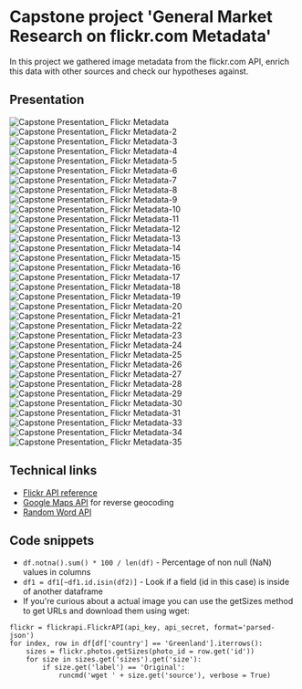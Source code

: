 # Capstone project 'General Market Research on flickr.com Metadata'

In this project we gathered image metadata from the flickr.com API, enrich this data with other sources and check our hypotheses against.

## Presentation

![Capstone Presentation_ Flickr Metadata](https://github.com/BrittaZa/Capstone_Flickr_Metadata/assets/3992727/1a59ef69-a1cc-497f-9f42-7592c9e54671)
![Capstone Presentation_ Flickr Metadata-2](https://github.com/BrittaZa/Capstone_Flickr_Metadata/assets/3992727/eaec69b3-e286-40fd-a81d-9184e317cac4)
![Capstone Presentation_ Flickr Metadata-3](https://github.com/BrittaZa/Capstone_Flickr_Metadata/assets/3992727/83b18c8e-8fe2-4576-b956-be1471b56016)
![Capstone Presentation_ Flickr Metadata-4](https://github.com/BrittaZa/Capstone_Flickr_Metadata/assets/3992727/8d8bb126-7e0a-44d8-b9ac-17c2908653df)
![Capstone Presentation_ Flickr Metadata-5](https://github.com/BrittaZa/Capstone_Flickr_Metadata/assets/3992727/9f016263-8316-4947-9a73-2df6d483f133)
![Capstone Presentation_ Flickr Metadata-6](https://github.com/BrittaZa/Capstone_Flickr_Metadata/assets/3992727/f4b4586f-9ac2-486a-b8e9-347d5de714a6)
![Capstone Presentation_ Flickr Metadata-7](https://github.com/BrittaZa/Capstone_Flickr_Metadata/assets/3992727/0b6cbca2-3bf8-442a-8755-9692a706a497)
![Capstone Presentation_ Flickr Metadata-8](https://github.com/BrittaZa/Capstone_Flickr_Metadata/assets/3992727/666290f8-96ee-48bd-b4f8-ef3f1635727b)
![Capstone Presentation_ Flickr Metadata-9](https://github.com/BrittaZa/Capstone_Flickr_Metadata/assets/3992727/400cf87f-06ce-476d-ab86-441cd1a5bc63)
![Capstone Presentation_ Flickr Metadata-10](https://github.com/BrittaZa/Capstone_Flickr_Metadata/assets/3992727/35c9ed09-39f3-44c7-8885-8a9921b99101)
![Capstone Presentation_ Flickr Metadata-11](https://github.com/BrittaZa/Capstone_Flickr_Metadata/assets/3992727/a24d3300-8607-4721-8928-4793693779c2)
![Capstone Presentation_ Flickr Metadata-12](https://github.com/BrittaZa/Capstone_Flickr_Metadata/assets/3992727/bdf59855-90f9-4ff1-b76f-c9ab3bebdcd4)
![Capstone Presentation_ Flickr Metadata-13](https://github.com/BrittaZa/Capstone_Flickr_Metadata/assets/3992727/f761405b-49ee-4d09-b563-db7beaef9929)
![Capstone Presentation_ Flickr Metadata-14](https://github.com/BrittaZa/Capstone_Flickr_Metadata/assets/3992727/8f9b16dd-2e2d-48ac-b657-fda4de36f2e7)
![Capstone Presentation_ Flickr Metadata-15](https://github.com/BrittaZa/Capstone_Flickr_Metadata/assets/3992727/f712adf1-75dc-4977-8220-eb6ad17cd757)
![Capstone Presentation_ Flickr Metadata-16](https://github.com/BrittaZa/Capstone_Flickr_Metadata/assets/3992727/8698f09b-2d8d-44a9-a6b8-09965087454b)
![Capstone Presentation_ Flickr Metadata-17](https://github.com/BrittaZa/Capstone_Flickr_Metadata/assets/3992727/581ee718-0fec-490a-a8e5-41fdf88c08b4)
![Capstone Presentation_ Flickr Metadata-18](https://github.com/BrittaZa/Capstone_Flickr_Metadata/assets/3992727/6a2a4c48-db1c-426c-996f-dc1ebfa8fd7f)
![Capstone Presentation_ Flickr Metadata-19](https://github.com/BrittaZa/Capstone_Flickr_Metadata/assets/3992727/035ea18a-592c-4373-97fb-03c90614e152)
![Capstone Presentation_ Flickr Metadata-20](https://github.com/BrittaZa/Capstone_Flickr_Metadata/assets/3992727/b9a054c5-34e4-4fef-8d6b-a3458aeac194)
![Capstone Presentation_ Flickr Metadata-21](https://github.com/BrittaZa/Capstone_Flickr_Metadata/assets/3992727/da5d50f2-2cbc-4c97-b7b8-4af2e01262db)
![Capstone Presentation_ Flickr Metadata-22](https://github.com/BrittaZa/Capstone_Flickr_Metadata/assets/3992727/161b0be1-6e50-4125-a7c9-a51143b6cc96)
![Capstone Presentation_ Flickr Metadata-23](https://github.com/BrittaZa/Capstone_Flickr_Metadata/assets/3992727/e345ecba-fe6e-4bd8-955f-603324710a11)
![Capstone Presentation_ Flickr Metadata-24](https://github.com/BrittaZa/Capstone_Flickr_Metadata/assets/3992727/c0090d51-0f74-4a94-9db8-12b4a0671363)
![Capstone Presentation_ Flickr Metadata-25](https://github.com/BrittaZa/Capstone_Flickr_Metadata/assets/3992727/09a83f33-04e2-48a2-8a05-6d31b3cc4af6)
![Capstone Presentation_ Flickr Metadata-26](https://github.com/BrittaZa/Capstone_Flickr_Metadata/assets/3992727/432324f5-11fd-462f-b61a-6cc8d2541494)
![Capstone Presentation_ Flickr Metadata-27](https://github.com/BrittaZa/Capstone_Flickr_Metadata/assets/3992727/3787fe84-3933-4e28-a686-c995d3df27bb)
![Capstone Presentation_ Flickr Metadata-28](https://github.com/BrittaZa/Capstone_Flickr_Metadata/assets/3992727/f0df8b65-15c3-4243-b195-78ea23276cb9)
![Capstone Presentation_ Flickr Metadata-29](https://github.com/BrittaZa/Capstone_Flickr_Metadata/assets/3992727/b3513425-cb92-403e-881f-60ca353d465e)
![Capstone Presentation_ Flickr Metadata-30](https://github.com/BrittaZa/Capstone_Flickr_Metadata/assets/3992727/cf5783a9-d699-4b66-bb95-efbf4d5728aa)
![Capstone Presentation_ Flickr Metadata-31](https://github.com/BrittaZa/Capstone_Flickr_Metadata/assets/3992727/61ad2e33-9841-4706-8eb6-5d24f8db5a2a)
![Capstone Presentation_ Flickr Metadata-33](https://github.com/BrittaZa/Capstone_Flickr_Metadata/assets/3992727/7a6cdf79-4edc-432f-b363-3b3a52671435)
![Capstone Presentation_ Flickr Metadata-34](https://github.com/BrittaZa/Capstone_Flickr_Metadata/assets/3992727/a030e4ed-114c-464f-a8d1-5179ca3e9b62)
![Capstone Presentation_ Flickr Metadata-35](https://github.com/BrittaZa/Capstone_Flickr_Metadata/assets/3992727/52096b4d-39d5-46b0-8bfd-d74dc6efd25d)


## Technical links
- [Flickr API reference](https://www.flickr.com/services/api/)<br>
- [Google Maps API](https://developers.google.com/maps/documentation/geocoding/requests-reverse-geocoding?hl=en) for reverse geocoding<br>
- [Random Word API](https://random-word-api.herokuapp.com/home)<br>

## Code snippets
- ```df.notna().sum() * 100 / len(df)``` - Percentage of non null (NaN) values in columns
- ```df1 = df1[~df1.id.isin(df2)]``` - Look if a field (id in this case) is inside of another dataframe
- If you're curious about a actual image you can use the getSizes method to get URLs and download them using wget:
```
flickr = flickrapi.FlickrAPI(api_key, api_secret, format='parsed-json')
for index, row in df[df['country'] == 'Greenland'].iterrows():
    sizes = flickr.photos.getSizes(photo_id = row.get('id'))
    for size in sizes.get('sizes').get('size'):
        if size.get('label') == 'Original':
            runcmd('wget ' + size.get('source'), verbose = True)
```
